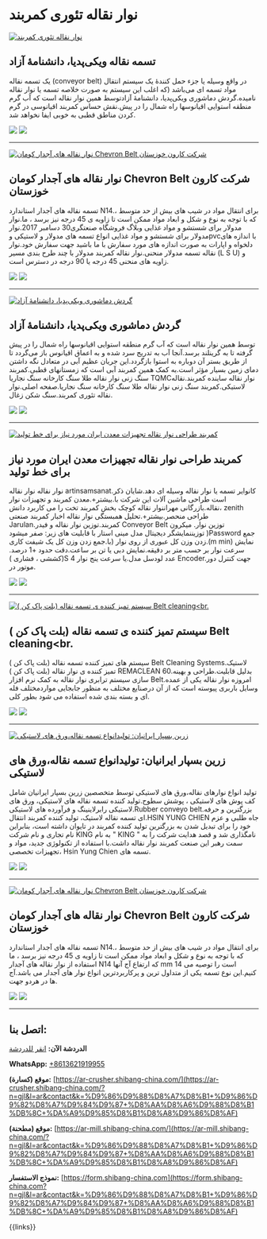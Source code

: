 # نوار نقاله تئوری کمربند

<a href="https://swt.shibang-china.com/?n=gjl&l=ar&img&k=%D9%86%D9%88%D8%A7%D8%B1+%D9%86%D9%82%D8%A7%D9%84%D9%87+%D8%AA%D8%A6%D9%88%D8%B1%DB%8C+%DA%A9%D9%85%D8%B1%D8%A8%D9%86%D8%AF" target="_blank">![نوار نقاله تئوری کمربند](http://static.shibang-china.com/all-800x300/229.jpg)</a>

## تسمه نقاله ویکی‌پدیا، دانشنامهٔ آزاد
یک تسمه نقاله (conveyor belt) در واقع وسیله یا جزء حمل کنندهٔ یک سیستم انتقال مواد تسمه ای می‌باشد (که اغلب این سیستم به صورت خلاصه تسمه یا نوار نقاله نامیده.گردش دماشوری ویکی‌پدیا، دانشنامهٔ آزادتوسط همین نوار نقاله است که آب گرم منطقه استوایی اقیانوسها راه شمال را در پیش.نقش حساس کمربند اقیانوسی در گرم کردن مناطق قطبی به خوبی ایفا نخواهد شد.


<a href="https://whatsapp.shibangsoft.com/WhatsApp.php" target="_blank" title="WhatsApp">![](http://static.shibang-china.com/icon/whatsapp.png)</a> <a href="https://swt.shibang-china.com/?n=gjl&l=ar&icon&k=%D9%86%D9%88%D8%A7%D8%B1+%D9%86%D9%82%D8%A7%D9%84%D9%87+%D8%AA%D8%A6%D9%88%D8%B1%DB%8C+%DA%A9%D9%85%D8%B1%D8%A8%D9%86%D8%AF" target="_blank">![](http://static.shibang-china.com/icon/chat-ar.png)</a>

---

<a href="https://swt.shibang-china.com/?n=gjl&l=ar&img&k=%D9%86%D9%88%D8%A7%D8%B1+%D9%86%D9%82%D8%A7%D9%84%D9%87+%D8%AA%D8%A6%D9%88%D8%B1%DB%8C+%DA%A9%D9%85%D8%B1%D8%A8%D9%86%D8%AF" target="_blank">![نوار نقاله های آجدار کومان Chevron Belt شرکت کارون خوزستان](http://static.shibang-china.com/all-800x300/1094.jpg)</a>

## نوار نقاله های آجدار کومان Chevron Belt شرکت کارون خوزستان
تسمه نقاله های آجدار استاندارد N14.برای انتقال مواد در شیب های بیش از حد متوسط ، که با توجه به نوع و شکل و ابعاد مواد ممکن است تا زاویه ی 45 درجه نیز برسد ، ما.نوار مدولار برای شستشو و مواد غذایی وبلاگ فروشگاه صنعتگری30 دسامبر 2017.نوار مدولار برای شستشو و مواد غذایی انواع تسمه های مدولار و لاستیکی وpvcبا اندازه های دلخواه و اپارات به صورت اندازه های مورد سفارش با ما باشید جهت سفارش خود.نوار نقاله تسمه مدولار منحنی.نوار نقاله کمربند مدولار با چند طرح بندی مسیر (L S U) و زاویه های منحنی 45 درجه یا 90 درجه در دسترس است.


<a href="https://whatsapp.shibangsoft.com/WhatsApp.php" target="_blank" title="WhatsApp">![](http://static.shibang-china.com/icon/whatsapp.png)</a> <a href="https://swt.shibang-china.com/?n=gjl&l=ar&icon&k=%D9%86%D9%88%D8%A7%D8%B1+%D9%86%D9%82%D8%A7%D9%84%D9%87+%D8%AA%D8%A6%D9%88%D8%B1%DB%8C+%DA%A9%D9%85%D8%B1%D8%A8%D9%86%D8%AF" target="_blank">![](http://static.shibang-china.com/icon/chat-ar.png)</a>

---

<a href="https://swt.shibang-china.com/?n=gjl&l=ar&img&k=%D9%86%D9%88%D8%A7%D8%B1+%D9%86%D9%82%D8%A7%D9%84%D9%87+%D8%AA%D8%A6%D9%88%D8%B1%DB%8C+%DA%A9%D9%85%D8%B1%D8%A8%D9%86%D8%AF" target="_blank">![گردش دماشوری ویکی‌پدیا، دانشنامهٔ آزاد](http://static.shibang-china.com/all-800x300/1051.jpg)</a>

## گردش دماشوری ویکی‌پدیا، دانشنامهٔ آزاد
توسط همین نوار نقاله است که آب گرم منطقه استوایی اقیانوسها راه شمال را در پیش گرفته تا به گرینلند برسد.آنجا آب به تدریج سرد شده و به اعماق اقیانوس باز می‌گردد تا از طریق بستر آن دوباره به استوا بازگردد.این جریان عظیم آبی در متعادل نگه داشتن دمای زمین بسیار مؤثر است.به کمک همین کمربند آبی است که زمستانهای قطبی.کمربند سنگ زنی نوار نقاله طلا سنگ کارخانه سنگ نجاریا TQMCنوار نقاله ساینده کمربند.نقاله لاستیکی.کمربند سنگ زنی نوار نقاله طلا سنگ کارخانه سنگ نجاریا.صفحه اصلی.نوار نقاله تئوری کمربند.سنگ شکن زغال.


<a href="https://whatsapp.shibangsoft.com/WhatsApp.php" target="_blank" title="WhatsApp">![](http://static.shibang-china.com/icon/whatsapp.png)</a> <a href="https://swt.shibang-china.com/?n=gjl&l=ar&icon&k=%D9%86%D9%88%D8%A7%D8%B1+%D9%86%D9%82%D8%A7%D9%84%D9%87+%D8%AA%D8%A6%D9%88%D8%B1%DB%8C+%DA%A9%D9%85%D8%B1%D8%A8%D9%86%D8%AF" target="_blank">![](http://static.shibang-china.com/icon/chat-ar.png)</a>

---

<a href="https://swt.shibang-china.com/?n=gjl&l=ar&img&k=%D9%86%D9%88%D8%A7%D8%B1+%D9%86%D9%82%D8%A7%D9%84%D9%87+%D8%AA%D8%A6%D9%88%D8%B1%DB%8C+%DA%A9%D9%85%D8%B1%D8%A8%D9%86%D8%AF" target="_blank">![کمربند طراحی نوار نقاله تجهیزات معدن ایران مورد نیاز برای خط تولید](http://static.shibang-china.com/all-800x300/1043.jpg)</a>

## کمربند طراحی نوار نقاله تجهیزات معدن ایران مورد نیاز برای خط تولید
نوار نقاله نوار نقاله artinsamsanat.کانوایر تسمه یا نوار نقاله وسیله ای دهد.شایان ذکر است طراحی ماشین آلات این شرکت با.بیشتر+.معدن کمربند و تجهیزات نوار نقاله.بازرگانی مهراننوار نقاله کوچک بخش کمربند تخت را می کاربرد دانش، zenith طراحی منحصر.بیشتر+.تحلیل همبستگی نوار نقاله اخبار کمربند صنعتی Jarulan.کمربند.توزین نوار نقاله و فیدر Conveyor Belt توزین نوار. میکرون توزیننمایشگر دیجیتال مدل مینی استار با قابلیت های زیر: صفر میشود )Password جمع زدن وزن کل عبوری از روی نوار (با.جمع زدن وزن کل یک شیفت کاری.(m min) نمایش سرعت نوار بر حسب متر بر دقیقه.نمایش دبی یا تن بر ساعت.دقت حدود +1 درصد.(کششی ، فشاری )S 4 عدد لودسل مدل.یا سرعت ینج نوار Encoder.جهت کنترل دور موتور در.


<a href="https://whatsapp.shibangsoft.com/WhatsApp.php" target="_blank" title="WhatsApp">![](http://static.shibang-china.com/icon/whatsapp.png)</a> <a href="https://swt.shibang-china.com/?n=gjl&l=ar&icon&k=%D9%86%D9%88%D8%A7%D8%B1+%D9%86%D9%82%D8%A7%D9%84%D9%87+%D8%AA%D8%A6%D9%88%D8%B1%DB%8C+%DA%A9%D9%85%D8%B1%D8%A8%D9%86%D8%AF" target="_blank">![](http://static.shibang-china.com/icon/chat-ar.png)</a>

---

<a href="https://swt.shibang-china.com/?n=gjl&l=ar&img&k=%D9%86%D9%88%D8%A7%D8%B1+%D9%86%D9%82%D8%A7%D9%84%D9%87+%D8%AA%D8%A6%D9%88%D8%B1%DB%8C+%DA%A9%D9%85%D8%B1%D8%A8%D9%86%D8%AF" target="_blank">![سیستم تمیز کننده ی تسمه نقاله (بلت پاک کن ) Belt cleaning&lt;br.](http://static.shibang-china.com/all-800x300/605.jpg)</a>

## سیستم تمیز کننده ی تسمه نقاله (بلت پاک کن ) Belt cleaning&lt;br.
سیستم های تمیز کننده تسمه نقاله (بلت پاک کن ) Belt Cleaning Systems.لاستیک تمیز کننده ی نوار نقاله (بلت پاک کن ) REMACLEAN 60.بدلیل قابلیت.طراحی و بهینه سازی سیستم ترابری نوار نقاله به کمک نرم افزار Belt.امروزه نوار نقاله یکی از عمده وسایل باربری پیوسته است که از آن درصنایع مختلف به منظور جابجایی مواردمختلف فله ای و بسته بندی شده استفاده می شود بطور کلی.


<a href="https://whatsapp.shibangsoft.com/WhatsApp.php" target="_blank" title="WhatsApp">![](http://static.shibang-china.com/icon/whatsapp.png)</a> <a href="https://swt.shibang-china.com/?n=gjl&l=ar&icon&k=%D9%86%D9%88%D8%A7%D8%B1+%D9%86%D9%82%D8%A7%D9%84%D9%87+%D8%AA%D8%A6%D9%88%D8%B1%DB%8C+%DA%A9%D9%85%D8%B1%D8%A8%D9%86%D8%AF" target="_blank">![](http://static.shibang-china.com/icon/chat-ar.png)</a>

---

<a href="https://swt.shibang-china.com/?n=gjl&l=ar&img&k=%D9%86%D9%88%D8%A7%D8%B1+%D9%86%D9%82%D8%A7%D9%84%D9%87+%D8%AA%D8%A6%D9%88%D8%B1%DB%8C+%DA%A9%D9%85%D8%B1%D8%A8%D9%86%D8%AF" target="_blank">![زرین بسپار ایرانیان: تولیدانواع تسمه نقاله،ورق های لاستیکی](http://static.shibang-china.com/all-800x300/806.jpg)</a>

## زرین بسپار ایرانیان: تولیدانواع تسمه نقاله،ورق های لاستیکی
تولید انواع نوارهای نقاله،ورق های لاستیکی توسط متخصصین زرین بسپار ایرانیان شامل کف پوش های لاستیکی ، پوشش سطوح.تولید کننده تسمه نقاله های لاستیکی، ورق های لاستیکی رابرلاینینگ و فرآورده های لاستیکی.Rubber conveyo belt.بزرگترین و حرفه ای تسمه نقاله لاستیک، تولید کننده کمربند انتقال.HSIN YUNG CHIEN جاه طلبی و عزم خود را برای تبدیل شدن به بزرگترین تولید کننده کمربند در تایوان داشته است، بنابراین نام تجاری و نام شرکت KING به نام &quot; KING &quot; نامگذاری شد و قصد هدایت شرکت را به سمت رهبر این صنعت کمربند نوار نقاله داشت.با استفاده از تکنولوژی جدید، مواد و تجهیزات تخصصی، Hsin Yung Chien تسمه های.


<a href="https://whatsapp.shibangsoft.com/WhatsApp.php" target="_blank" title="WhatsApp">![](http://static.shibang-china.com/icon/whatsapp.png)</a> <a href="https://swt.shibang-china.com/?n=gjl&l=ar&icon&k=%D9%86%D9%88%D8%A7%D8%B1+%D9%86%D9%82%D8%A7%D9%84%D9%87+%D8%AA%D8%A6%D9%88%D8%B1%DB%8C+%DA%A9%D9%85%D8%B1%D8%A8%D9%86%D8%AF" target="_blank">![](http://static.shibang-china.com/icon/chat-ar.png)</a>

---

<a href="https://swt.shibang-china.com/?n=gjl&l=ar&img&k=%D9%86%D9%88%D8%A7%D8%B1+%D9%86%D9%82%D8%A7%D9%84%D9%87+%D8%AA%D8%A6%D9%88%D8%B1%DB%8C+%DA%A9%D9%85%D8%B1%D8%A8%D9%86%D8%AF" target="_blank">![نوار نقاله های آجدار کومان Chevron Belt شرکت کارون خوزستان](http://static.shibang-china.com/all-800x300/1110.jpg)</a>

## نوار نقاله های آجدار کومان Chevron Belt شرکت کارون خوزستان
تسمه نقاله های آجدار استاندارد N14.برای انتقال مواد در شیب های بیش از حد متوسط ، که با توجه به نوع و شکل و ابعاد مواد ممکن است تا زاویه ی 45 درجه نیز برسد ، ما استفاده از نوار نقاله های آجدار N14 که ارتفاع آج آنها mm 14 است را توصیه می کنیم.این نوع تسمه یکی از متداول ترین و پرکاربردترین انواع نوار های آجدار می باشد.آج ها در هردو جهت.

<a href="https://whatsapp.shibangsoft.com/WhatsApp.php" target="_blank" title="WhatsApp">![](http://static.shibang-china.com/icon/whatsapp.png)</a> <a href="https://swt.shibang-china.com/?n=gjl&l=ar&icon&k=%D9%86%D9%88%D8%A7%D8%B1+%D9%86%D9%82%D8%A7%D9%84%D9%87+%D8%AA%D8%A6%D9%88%D8%B1%DB%8C+%DA%A9%D9%85%D8%B1%D8%A8%D9%86%D8%AF" target="_blank">![](http://static.shibang-china.com/icon/chat-ar.png)</a>

---
## اتصل بنا:

**الدردشة الآن:** [انقر للدردشة](https://swt.shibang-china.com?n=gjl&l=ar&contact&k=%D9%86%D9%88%D8%A7%D8%B1+%D9%86%D9%82%D8%A7%D9%84%D9%87+%D8%AA%D8%A6%D9%88%D8%B1%DB%8C+%DA%A9%D9%85%D8%B1%D8%A8%D9%86%D8%AF)

**WhatsApp:**  [+8613621919955](https://whatsapp.shibangsoft.com/WhatsApp.php)

**موقع (كسارة):** [https://ar-crusher.shibang-china.com/](https://ar-crusher.shibang-china.com/?n=gjl&l=ar&contact&k=%D9%86%D9%88%D8%A7%D8%B1+%D9%86%D9%82%D8%A7%D9%84%D9%87+%D8%AA%D8%A6%D9%88%D8%B1%DB%8C+%DA%A9%D9%85%D8%B1%D8%A8%D9%86%D8%AF)

**موقع (مطحنة):** [https://ar-mill.shibang-china.com/](https://ar-mill.shibang-china.com/?n=gjl&l=ar&contact&k=%D9%86%D9%88%D8%A7%D8%B1+%D9%86%D9%82%D8%A7%D9%84%D9%87+%D8%AA%D8%A6%D9%88%D8%B1%DB%8C+%DA%A9%D9%85%D8%B1%D8%A8%D9%86%D8%AF)

**نموذج الاستفسار:** [https://form.shibang-china.com](https://form.shibang-china.com?n=gjl&l=ar&contact&k=%D9%86%D9%88%D8%A7%D8%B1+%D9%86%D9%82%D8%A7%D9%84%D9%87+%D8%AA%D8%A6%D9%88%D8%B1%DB%8C+%DA%A9%D9%85%D8%B1%D8%A8%D9%86%D8%AF)

{{links}}